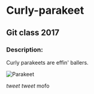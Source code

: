 # Curly-parakeet
## Git class 2017
### Description:

Curly parakeets are effin' ballers. 

![Parakeet](http://i16.photobucket.com/albums/b16/FigDiva/Feather%20Dusters/DusterPhotoSurge071.jpg)

*tweet tweet* mofo
